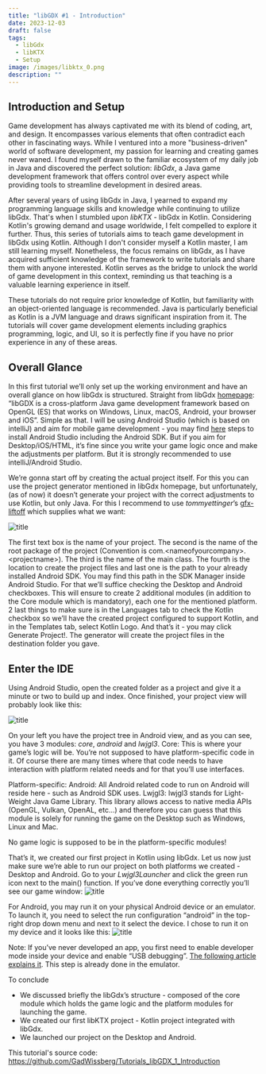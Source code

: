 ```yaml
---
title: "libGDX #1 - Introduction"
date: 2023-12-03
draft: false
tags:
  - libGdx
  - libKTX
  - Setup
image: /images/libktx_0.png
description: ""
---
```


## Introduction and Setup

Game development has always captivated me with its blend of coding, art, and design. It encompasses various elements that often contradict each other in fascinating ways. While I ventured into a more "business-driven" world of software development, my passion for learning and creating games never waned. I found myself drawn to the familiar ecosystem of my daily job in Java and discovered the perfect solution: *libGdx*, a Java game development framework that offers control over every aspect while providing tools to streamline development in desired areas.

After several years of using libGdx in Java, I yearned to expand my programming language skills and knowledge while continuing to utilize libGdx. That's when I stumbled upon *libKTX* - libGdx in Kotlin. Considering Kotlin's growing demand and usage worldwide, I felt compelled to explore it further. Thus, this series of tutorials aims to teach game development in libGdx using Kotlin. Although I don't consider myself a Kotlin master, I am still learning myself. Nonetheless, the focus remains on libGdx, as I have acquired sufficient knowledge of the framework to write tutorials and share them with anyone interested. Kotlin serves as the bridge to unlock the world of game development in this context, reminding us that teaching is a valuable learning experience in itself.

These tutorials do not require prior knowledge of Kotlin, but familiarity with an object-oriented language is recommended. Java is particularly beneficial as Kotlin is a JVM language and draws significant inspiration from it. The tutorials will cover game development elements including graphics programming, logic, and UI, so it is perfectly fine if you have no prior experience in any of these areas.


## Overall Glance
In this first tutorial we’ll only set up the working environment and have an overall glance on how libGdx is structured. Straight from libGdx [homepage](https://libgdx.com/): “libGDX is a cross-platform Java game development framework based on OpenGL (ES) that works on Windows, Linux, macOS, Android, your browser and iOS”. Simple as that. I will be using Android Studio (which is based on intelliJ) and aim for mobile game development - you may find [here](https://developer.android.com/studio/install) steps to install Android Studio including the Android SDK. But if you aim for Desktop/iOS/HTML, it’s fine since you write your game logic once and make the adjustments per platform. But it is strongly recommended to use intelliJ/Android Studio.

We’re gonna start off by creating the actual project itself. For this you can use the project generator mentioned in libGdx homepage, but unfortunately, (as of now) it doesn’t generate your project with the correct adjustments to use Kotlin, but only Java. For this I recommend to use *tommyettinger*’s [gfx-liftoff](https://github.com/tommyettinger/gdx-liftoff) which supplies what we want:

![title](1.png)

The first text box is the name of your project. The second is the name of the root package of the project (Convention is com.\<nameofyourcompany\>.\<projectname\>). The third is the name of the main class. The fourth is the location to create the project files and last one is the path to your already installed Android SDK. You may find this path in the SDK Manager inside Android Studio. For that we’ll suffice checking the Desktop and Android checkboxes. This will ensure to create 2 additional modules (in addition to the Core module which is mandatory), each one for the mentioned platform.
2 last things to make sure is in the Languages tab to check the Kotlin checkbox so we’ll have the created project configured to support Kotlin, and in the Templates tab, select Kotlin Logo. And that’s it - you may click Generate Project!. The generator will create the project files in the destination folder you gave.


## Enter the IDE
Using Android Studio, open the created folder as a project and give it a minute or two to build up and index. Once finished, your project view will probably look like this:

![title](2.png)

On your left you have the project tree in Android view, and as you can see, you have 3 modules: *core*, *android* and *lwjgl3*.
Core: This is where your game’s logic will be. You’re not supposed to have platform-specific code in it. Of course there are many times where that code needs to have interaction with platform related needs and for that you’ll use interfaces.

Platform-specific:
Android: All Android related code to run on Android will reside here - such as Android SDK uses.
Lwjgl3: lwjgl3 stands for Light-Weight Java Game Library. This library allows access to native media APIs (OpenGL, Vulkan, OpenAL, etc…) and therefore you can guess that this module is solely for running the game on the Desktop such as Windows, Linux and Mac.

No game logic is supposed to be in the platform-specific modules!

That’s it, we created our first project in Kotlin using libGdx. Let us now just make sure we’re able to run our project on both platforms we created - Desktop and Android.
Go to your *Lwjgl3Launcher* and click the green run icon next to the main() function. If you’ve done everything correctly you’ll see our game window:
![title](3.png)

For Android, you may run it on your physical Android device or an emulator. To launch it, you need to select the run configuration “android” in the top-right drop down menu and next to it select the device. I chose to run it on my device and it looks like this:
![title](4.png)

Note: If you’ve never developed an app, you first need to enable developer mode inside your device and enable “USB debugging”. [The following article explains it](https://www.digitaltrends.com/mobile/how-to-get-developer-options-on-android/). This step is already done in the emulator.

To conclude
- We discussed briefly the libGdx’s structure - composed of the core module which holds the game logic and the platform modules for launching the game.
- We created our first libKTX project - Kotlin project integrated with libGdx.
- We launched our project on the Desktop and Android.

This tutorial's source code:
https://github.com/GadWissberg/Tutorials_libGDX_1_Introduction